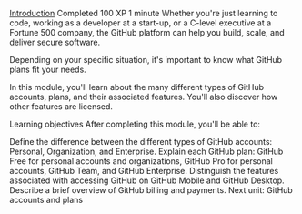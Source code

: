 [Introduction](https://learn.microsoft.com/en-us/training/modules/github-introduction-products/1-introduction)
Completed
100 XP
1 minute
Whether you're just learning to code, working as a developer at a start-up, or a C-level executive at a Fortune 500 company, the GitHub platform can help you build, scale, and deliver secure software.

Depending on your specific situation, it's important to know what GitHub plans fit your needs.

In this module, you'll learn about the many different types of GitHub accounts, plans, and their associated features. You'll also discover how other features are licensed.

Learning objectives
After completing this module, you'll be able to:

Define the difference between the different types of GitHub accounts: Personal, Organization, and Enterprise.
Explain each GitHub plan: GitHub Free for personal accounts and organizations, GitHub Pro for personal accounts, GitHub Team, and GitHub Enterprise.
Distinguish the features associated with accessing GitHub on GitHub Mobile and GitHub Desktop.
Describe a brief overview of GitHub billing and payments.
Next unit: GitHub accounts and plans
